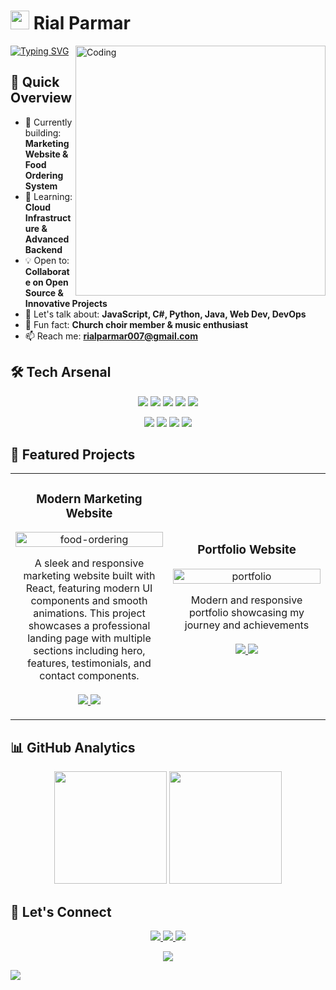 # <img src="https://user-images.githubusercontent.com/74038190/213866269-5d00981c-7c98-46d7-8a8e-16f462f15227.gif" width="30" /> Rial Parmar
<img align="right" alt="Coding" width="400" src="https://user-images.githubusercontent.com/74038190/229223263-cf2e4b07-2615-4f87-9c38-e37600f8381a.gif">

[![Typing SVG](https://readme-typing-svg.herokuapp.com?font=Fira+Code&pause=1000&random=false&width=435&lines=Full+Stack+Developer;Cloud+%26+DevOps+Enthusiast;Open+Source+Contributor)](https://git.io/typing-svg)

## 🚀 Quick Overview

- 🔭 Currently building: **Marketing Website & Food Ordering System**
- 🌱 Learning: **Cloud Infrastructure & Advanced Backend**
- 💡 Open to: **Collaborate on Open Source & Innovative Projects**
- 💬 Let's talk about: **JavaScript, C#, Python, Java, Web Dev, DevOps**
- 🎵 Fun fact: **Church choir member & music enthusiast**
- 📫 Reach me: **rialparmar007@gmail.com**

## 🛠️ Tech Arsenal

<p align="center">
  <img src="https://img.shields.io/badge/React-20232A?style=for-the-badge&logo=react&logoColor=61DAFB" />
  <img src="https://img.shields.io/badge/next.js-000000?style=for-the-badge&logo=nextdotjs&logoColor=white" />
  <img src="https://img.shields.io/badge/Tailwind_CSS-38B2AC?style=for-the-badge&logo=tailwind-css&logoColor=white" />
  <img src="https://img.shields.io/badge/Node.js-339933?style=for-the-badge&logo=nodedotjs&logoColor=white" />
  <img src="https://img.shields.io/badge/TypeScript-007ACC?style=for-the-badge&logo=typescript&logoColor=white" />
</p>

<p align="center">
  <img src="https://img.shields.io/badge/PostgreSQL-316192?style=for-the-badge&logo=postgresql&logoColor=white" />
  <img src="https://img.shields.io/badge/Prisma-3982CE?style=for-the-badge&logo=Prisma&logoColor=white" />
  <img src="https://img.shields.io/badge/Docker-2CA5E0?style=for-the-badge&logo=docker&logoColor=white" />
  <img src="https://img.shields.io/badge/GIT-E44C30?style=for-the-badge&logo=git&logoColor=white" />
</p>

## 🎯 Featured Projects

<table>
  <tr>
    <td width="50%">
      <h3 align="center">Modern Marketing Website</h3>
      <p align="center">
        <img src="https://github.com/Anmol-Baranwal/Cool-GIFs-For-GitHub/assets/74038190/29fd6286-4e7b-4d6c-818f-c4765d5e39a9" alt="food-ordering" width="100%"/>
        <p align="center">
          A sleek and responsive marketing website built with React, featuring modern UI components and smooth animations. This project showcases a professional landing page with multiple sections including hero, features, testimonials, and contact components.
          <br><br>
          <a href="https://marketing-website-tech.vercel.app/" target="_blank">
            <img src="https://img.shields.io/badge/DEMO-6F47C1?style=for-the-badge"/>
          </a>
          <a href="#" target="_blank">
            <img src="https://img.shields.io/badge/CODE-4E4E4E?style=for-the-badge"/>
          </a>
        </p>
      </p>
    </td>
    <td width="50%">
      <h3 align="center">Portfolio Website</h3>
      <p align="center">
        <img src="https://user-images.githubusercontent.com/74038190/219923809-b86dc415-a0c2-4a38-bc88-ad6cf06395a8.gif" alt="portfolio" width="100%"/>
        <p align="center">
          Modern and responsive portfolio showcasing my journey and achievements
          <br><br>
          <a href="https://rial-portfolio-website.vercel.app/" target="_blank">
            <img src="https://img.shields.io/badge/DEMO-6F47C1?style=for-the-badge"/>
          </a>
          <a href="#" target="_blank">
            <img src="https://img.shields.io/badge/CODE-4E4E4E?style=for-the-badge"/>
          </a>
        </p>
      </p>
    </td>
  </tr>
</table>

## 📊 GitHub Analytics

<p align="center">
  <img height="180em" src="https://github-readme-stats.vercel.app/api?username=rialparmar1777&show_icons=true&theme=tokyonight"/>
  <img height="180em" src="https://github-readme-streak-stats.herokuapp.com/?user=rialparmar1777&theme=tokyonight"/>
</p>

## 🤝 Let's Connect

<p align="center">
  <a href="mailto:rialparmar007@gmail.com">
    <img src="https://img.shields.io/badge/Gmail-D14836?style=for-the-badge&logo=gmail&logoColor=white" />
  </a>
  <a href="https://www.linkedin.com/in/rial-p-886b38145/">
    <img src="https://img.shields.io/badge/LinkedIn-0077B5?style=for-the-badge&logo=linkedin&logoColor=white" />
  </a>
  <a href="https://github.com/rialparmar1777">
    <img src="https://img.shields.io/badge/GitHub-100000?style=for-the-badge&logo=github&logoColor=white" />
  </a>
</p>

<p align="center">
  <img src="https://github.com/Anmol-Baranwal/Cool-GIFs-For-GitHub/assets/74038190/d48893bd-0757-481c-8d7e-ba3e163feae7" />
</p>

![](https://hit.yhype.me/github/profile?user_id=rialparmar1777)
